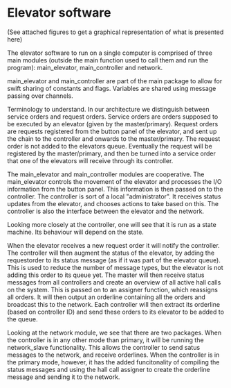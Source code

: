 Elevator software
===========================

(See attached figures to get a graphical representation of what is presented here)

The elevator software to run on a single computer is comprised of three main modules (outside the main function used to call them and run the program): main_elevator, main_controller and network.

main_elevator and main_controller are part of the main package to allow for swift sharing of constants and flags. Variables are shared using message passing over channels.

Terminology to understand. In our architecture we distinguish between service orders and request orders. Service orders are orders supposed to be executed by an elevator (given by the master/primary). Request orders are requests registered from the button panel of the elevator, and sent up the chain to the controller and onwards to the master/primary. The request order is not added to the elevators queue. Eventually the request will be registered by the master/primary, and then be turned into a service order that one of the elevators will receive through its controller.

The main_elevator and main_controller modules are cooperative. The main_elevator controls the movement of the elevator and processes the I/O information from the button panel. This information is then passed on to the controller. The controller is sort of a local "administrator". It receives status updates from the elevator, and chooses actions to take based on this. The controller is also the interface between the elevator and the network.

Looking more closely at the controller, one will see that it is run as a state machine. Its behaviour will depend on the state.

When the elevator receives a new request order it will notify the controller. The controller will then augment the status of the elevator, by adding the requestorder to its status message (as if it was part of the elevator queue). This is used to reduce the number of message types, but the elevator is not adding this order to its queue yet. The master will then receive status messages from all controllers and create an overview of all active hall calls on the system. This is passed on to an assigner function, which reassigns all orders. It will then output an orderline containing all the orders and broadcast this to the network. Each controller will then extract its orderline (based on controller ID) and send these orders to its elevator to be added to the queue.

Looking at the network module, we see that there are two packages. When the controller is in any other mode than primary, it will be running the network_slave functionality. This allows the controller to send satus messages to the network, and receive orderlines. When the controller is in the primary mode, however, it has the added funcitonality of compiling the status messages and using the hall call assigner to create the orderline message and sending it to the network.